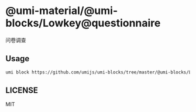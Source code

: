 # @umi-material/@umi-blocks/Lowkey@questionnaire

问卷调查

## Usage

```sh
umi block https://github.com/umijs/umi-blocks/tree/master/@umi-blocks/Lowkey@questionnaire
```

## LICENSE

MIT
